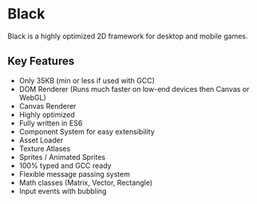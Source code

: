 # Black

Black is a highly optimized 2D framework for desktop and mobile games.  

## Key Features

- Only 35KB (min or less if used with GCC)
- DOM Renderer (Runs much faster on low-end devices then Canvas or WebGL)
- Canvas Renderer
- Highly optimized
- Fully written in ES6
- Component System for easy extensibility
- Asset Loader
- Texture Atlases
- Sprites / Animated Sprites
- 100% typed and GCC ready
- Flexible message passing system
- Math classes (Matrix, Vector, Rectangle)
- Input events with bubbling
